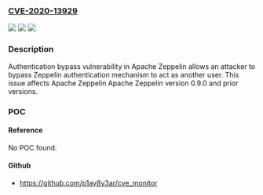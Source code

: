 ### [CVE-2020-13929](https://cve.mitre.org/cgi-bin/cvename.cgi?name=CVE-2020-13929)
![](https://img.shields.io/static/v1?label=Product&message=Apache%20Zeppelin&color=blue)
![](https://img.shields.io/static/v1?label=Version&message=Apache%20Zeppelin%3C%3D%200.9.0%20&color=brighgreen)
![](https://img.shields.io/static/v1?label=Vulnerability&message=authentication%20bypass&color=brighgreen)

### Description

Authentication bypass vulnerability in Apache Zeppelin allows an attacker to bypass Zeppelin authentication mechanism to act as another user. This issue affects Apache Zeppelin Apache Zeppelin version 0.9.0 and prior versions.

### POC

#### Reference
No POC found.

#### Github
- https://github.com/p1ay8y3ar/cve_monitor

